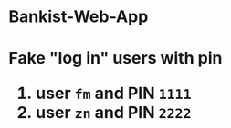 # Bankist-Web-App

 <h1>Fake "log in" users with pin</>
 
 1. user `fm` and PIN `1111`
 2. user `zn` and PIN `2222`
